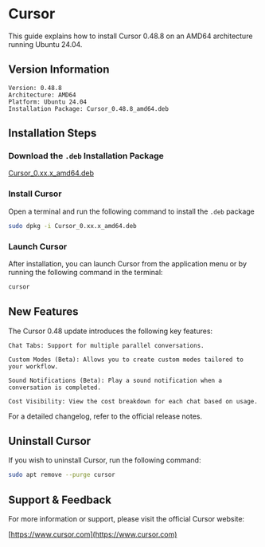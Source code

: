# Cursor

This guide explains how to install Cursor 0.48.8 on an AMD64 architecture running Ubuntu 24.04.

## Version Information

    Version: 0.48.8
    Architecture: AMD64
    Platform: Ubuntu 24.04
    Installation Package: Cursor_0.48.8_amd64.deb

## Installation Steps

### Download the `.deb` Installation Package

[Cursor_0.xx.x_amd64.deb](https://github.com/adysec/cursor/releases/latest)

### Install Cursor

Open a terminal and run the following command to install the `.deb` package

```bash
sudo dpkg -i Cursor_0.xx.x_amd64.deb
```

### Launch Cursor

After installation, you can launch Cursor from the application menu or by running the following command in the terminal:

```bash
cursor
```

## New Features

The Cursor 0.48 update introduces the following key features:

    Chat Tabs: Support for multiple parallel conversations.

    Custom Modes (Beta): Allows you to create custom modes tailored to your workflow.

    Sound Notifications (Beta): Play a sound notification when a conversation is completed.

    Cost Visibility: View the cost breakdown for each chat based on usage.

For a detailed changelog, refer to the official release notes.

## Uninstall Cursor

If you wish to uninstall Cursor, run the following command:

```bash
sudo apt remove --purge cursor
```

## Support & Feedback

For more information or support, please visit the official Cursor website:

[https://www.cursor.com](https://www.cursor.com)
